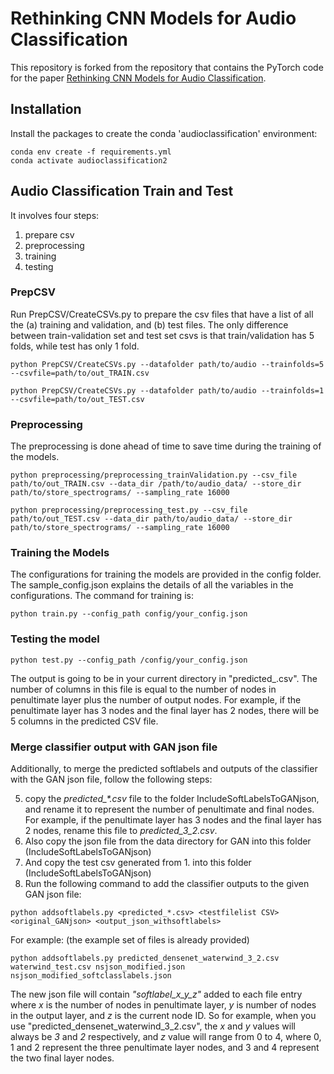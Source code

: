 # Rethinking CNN Models for Audio Classification

This repository is forked from the repository that contains the PyTorch code for the paper [Rethinking CNN Models for Audio Classification](https://arxiv.org/abs/2007.11154). 

## Installation
Install the packages to create the conda 'audioclassification' environment:
```
conda env create -f requirements.yml
conda activate audioclassification2
```

## Audio Classification Train and Test
It involves four steps:
1. prepare csv
2. preprocessing
3. training
4. testing


### PrepCSV
Run PrepCSV/CreateCSVs.py to prepare the csv files that have a list of all the (a) training and validation, and (b) test files. The only difference between train-validation set and test set csvs is that train/validation has 5 folds, while test has only 1 fold.

```console
python PrepCSV/CreateCSVs.py --datafolder path/to/audio --trainfolds=5 --csvfile=path/to/out_TRAIN.csv

python PrepCSV/CreateCSVs.py --datafolder path/to/audio --trainfolds=1 --csvfile=path/to/out_TEST.csv
```

### Preprocessing
The preprocessing is done ahead of time to save time during the training of the models. 

```console
python preprocessing/preprocessing_trainValidation.py --csv_file path/to/out_TRAIN.csv --data_dir /path/to/audio_data/ --store_dir path/to/store_spectrograms/ --sampling_rate 16000

python preprocessing/preprocessing_test.py --csv_file path/to/out_TEST.csv --data_dir path/to/audio_data/ --store_dir path/to/store_spectrograms/ --sampling_rate 16000

```

### Training the Models

The configurations for training the models are provided in the config folder. The sample_config.json explains the details of all the variables in the configurations. The command for training is: 
```console
python train.py --config_path config/your_config.json
```

### Testing the model
```console
python test.py --config_path /config/your_config.json
```
The output is going to be in your current directory in "predicted_.csv". The number of columns in this file is equal to the number of nodes in penultimate layer plus the number of output nodes. For example, if the penultimate layer has 3 nodes and the final layer has 2 nodes, there will be 5 columns in the predicted CSV file.


### Merge classifier output with GAN json file
Additionally, to merge the predicted softlabels and outputs of the classifier with the GAN json file, follow the following steps:

5. copy the *predicted_\*.csv* file to the folder IncludeSoftLabelsToGANjson, and rename it to represent the number of penultimate and final nodes. For example, if the penultimate layer has 3 nodes and the final layer has 2 nodes, rename this file to *predicted_3_2.csv*.
6. Also copy the json file from the data directory for GAN into this folder (IncludeSoftLabelsToGANjson)
7. And copy the test csv generated from 1. into this folder (IncludeSoftLabelsToGANjson)
8. Run the following command to add the classifier outputs to the given GAN json file:
```console
python addsoftlabels.py <predicted_*.csv> <testfilelist CSV> <original_GANjson> <output_json_withsoftlabels>
```
For example: (the example set of files is already provided) 
```console
python addsoftlabels.py predicted_densenet_waterwind_3_2.csv waterwind_test.csv nsjson_modified.json nsjson_modified_softclasslabels.json
```
The new json file will contain *"softlabel_x_y_z"* added to each file entry where *x* is the number of nodes in penultimate layer, *y* is number of nodes in the output layer, and *z* is the current node ID. So for example, when you use "predicted_densenet_waterwind_3_2.csv", the *x* and *y* values will always be *3* and *2* respectively, and *z* value will range from 0 to 4, where 0, 1 and 2 represent the three penultimate layer nodes, and 3 and 4 represent the two final layer nodes.
